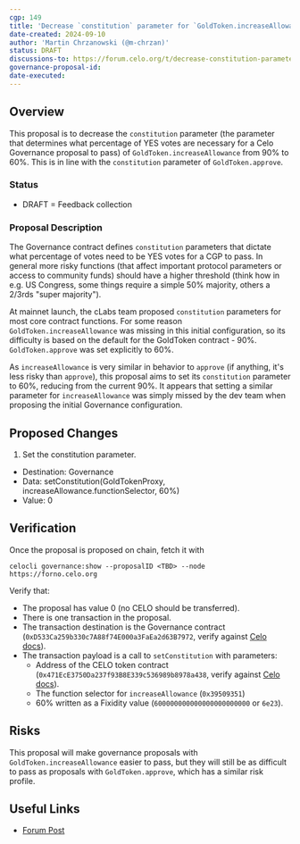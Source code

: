 ```yaml
---
cgp: 149
title: 'Decrease `constitution` parameter for `GoldToken.increaseAllowance`'
date-created: 2024-09-10
author: 'Martin Chrzanowski (@m-chrzan)'
status: DRAFT
discussions-to: https://forum.celo.org/t/decrease-constitution-parameter-for-goldtoken-increaseallowance/9002
governance-proposal-id:
date-executed:
---
```


## Overview

This proposal is to decrease the `constitution` parameter (the parameter that
determines what percentage of YES votes are necessary for a Celo Governance
proposal to pass) of `GoldToken.increaseAllowance` from 90% to 60%. This is in
line with the `constitution` parameter of `GoldToken.approve`.

### Status

- DRAFT = Feedback collection

### Proposal Description

The Governance contract defines `constitution` parameters that dictate what
percentage of votes need to be YES votes for a CGP to pass. In general more
risky functions (that affect important protocol parameters or access to
community funds) should have a higher threshold (think how in e.g. US Congress,
some things require a simple 50% majority, others a 2/3rds "super majority").

At mainnet launch, the cLabs team proposed `constitution` parameters for most
core contract functions. For some reason `GoldToken.increaseAllowance` was
missing in this initial configuration, so its difficulty is based on the default
for the GoldToken contract - 90%. `GoldToken.approve` was set explicitly to 60%.

As `increaseAllowance` is very similar in behavior to `approve` (if anything,
it's less risky than `approve`), this proposal aims to set its `constitution`
parameter to 60%, reducing from the current 90%. It appears that setting a
similar parameter for `increaseAllowance` was simply missed by the dev team when
proposing the initial Governance configuration.

## Proposed Changes

1. Set the constitution parameter.
  - Destination: Governance
  - Data: setConstitution(GoldTokenProxy, increaseAllowance.functionSelector, 60%)
  - Value: 0

## Verification

Once the proposal is proposed on chain, fetch it with

    celocli governance:show --proposalID <TBD> --node https://forno.celo.org

Verify that:

- The proposal has value 0 (no CELO should be transferred).
- There is one transaction in the proposal.
- The transaction destination is the Governance contract
  (`0xD533Ca259b330c7A88f74E000a3FaEa2d63B7972`, verify against [Celo
docs](https://docs.celo.org/contract-addresses)).
- The transaction payload is a call to `setConstitution` with parameters:
    - Address of the CELO token contract
      (`0x471EcE3750Da237f93B8E339c536989b8978a438`, verify against [Celo
docs](https://docs.celo.org/token-addresses)).
    - The function selector for `increaseAllowance` (`0x39509351`)
    - 60% written as a Fixidity value (`600000000000000000000000` or `6e23`).

## Risks

This proposal will make governance proposals with `GoldToken.increaseAllowance`
easier to pass, but they will still be as difficult to pass as proposals with
`GoldToken.approve`, which has a similar risk profile.

## Useful Links

* [Forum Post](https://forum.celo.org/t/decrease-constitution-parameter-for-goldtoken-increaseallowance/9002)
